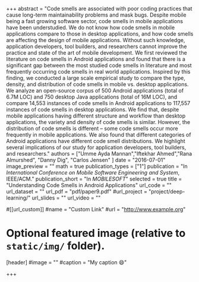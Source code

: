 +++
abstract = "Code smells are associated with poor coding practices that cause long-term maintainability problems and mask bugs. Despite mobile being a fast growing software sector, code smells in mobile applications have been understudied. We do not know how code smells in mobile applications compare to those in desktop applications, and how code smells are affecting the design of mobile applications. Without such knowledge, application developers, tool builders, and researchers cannot improve the practice and state of the art of mobile development. We first reviewed the literature on code smells in Android applications and found that there is a significant gap between the most studied code smells in literature and most frequently occurring code smells in real world applications. Inspired by this finding, we conducted a large scale empirical study to compare the type, density, and distribution of code smells in mobile vs. desktop applications. We analyze an open-source corpus of 500 Android applications (total of 6.7M LOC) and 750 desktop Java applications (total of 16M LOC), and compare 14,553 instances of code smells in Android applications to 117,557 instances of code smells in desktop applications. We find that, despite mobile applications having different structure and workflow than desktop applications, the variety and density of code smells is similar. However, the distribution of code smells is different – some code smells occur more frequently in mobile applications. We also found that different categories of Android applications have different code smell distributions. We highlight several implications of our study for application developers, tool builders, and researchers."
authors = ["Umme Ayda Mannan","Iftekhar Ahmed","Rana Almurshed", "Danny Dig", "Carlos Jensen" ]
date = "2016-07-01"
image_preview = ""
math = true
publication_types = ["1"]
publication = "In *International  Conference on  Mobile  Software  Engineering  and  System*, IEEE/ACM."
publication_short = "In *MOBILESOFT*"
selected = true
title = "Understanding Code Smells in Android Applications"
url_code = ""
url_dataset = ""
url_pdf = "pdf/paper9.pdf"
#url_project = "project/deep-learning/"
url_slides = ""
url_video = ""

#[[url_custom]]
#name = "Custom Link"
#url = "http://www.example.org"

# Optional featured image (relative to `static/img/` folder).
[header]
#image = ""
#caption = "My caption :smile:"

+++


